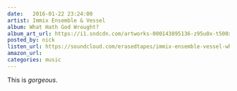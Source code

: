 ```yaml
---
date:   2016-01-22 23:24:00
artist: Immix Ensemble & Vessel
album: What Hath God Wrought?
album_art_url: https://i1.sndcdn.com/artworks-000143895136-z95u0x-t500x500.jpg
posted_by: nick
listen_url: https://soundcloud.com/erasedtapes/immix-ensemble-vessel-what-hath-god-wrought
amazon_url:
categories: music
---
```


This is _gorgeous_.
